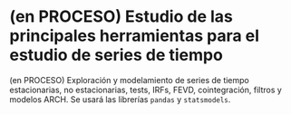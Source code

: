 # (en PROCESO) Estudio de las principales herramientas para el estudio de series de tiempo
(en PROCESO) Exploración y modelamiento de series de tiempo estacionarias, no estacionarias, tests, IRFs, FEVD, cointegración, filtros y modelos ARCH. Se usará las librerías `pandas` y `statsmodels`.
